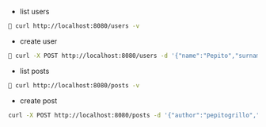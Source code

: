 - list users

```sh
🐖 curl http://localhost:8080/users -v
```

- create user

```sh
🐖 curl -X POST http://localhost:8080/users -d '{"name":"Pepito","surname":"Grillo","email":"pepito@grillo.com","username":"pepitogrillo","password":"123123123"}' -v
```

- list posts

```sh
🐖 curl http://localhost:8080/posts -v
```


- create post

```sh
curl -X POST http://localhost:8080/posts -d '{"author":"pepitogrillo","title":"blah","image":"https://m.media-amazon.com/images/I/41xsPjrM-pL._AC_UF350,350_QL50_.jpg","description":"blah blah"}' -v
```

